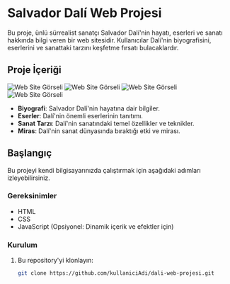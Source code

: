 # Salvador Dalí Web Projesi

Bu proje, ünlü sürrealist sanatçı Salvador Dalí'nin hayatı, eserleri ve sanatı hakkında bilgi veren bir web sitesidir. Kullanıcılar Dalí'nin biyografisini, eserlerini ve sanattaki tarzını keşfetme fırsatı bulacaklardır.

## Proje İçeriği

![Web Site Görseli](image/WebGörsel1.png)
![Web Site Görseli](image/WebGörsel2.png)
![Web Site Görseli](image/WebGörsel3.png)
![Web Site Görseli](image/WebGörsel4.png)


- **Biyografi**: Salvador Dalí'nin hayatına dair bilgiler.
- **Eserler**: Dalí'nin önemli eserlerinin tanıtımı.
- **Sanat Tarzı**: Dalí'nin sanatındaki temel özellikler ve teknikler.
- **Miras**: Dalí'nin sanat dünyasında bıraktığı etki ve mirası.

## Başlangıç

Bu projeyi kendi bilgisayarınızda çalıştırmak için aşağıdaki adımları izleyebilirsiniz.

### Gereksinimler

- HTML
- CSS
- JavaScript (Opsiyonel: Dinamik içerik ve efektler için)

### Kurulum

1. Bu repository'yi klonlayın:
   ```bash
   git clone https://github.com/kullaniciAdi/dali-web-projesi.git
